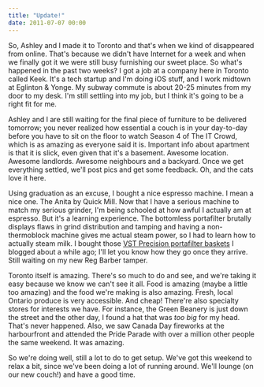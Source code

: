 ```yaml
---
title: "Update!"
date: 2011-07-07 00:00
---
```


<p>So, Ashley and I made it to Toronto and that's when we kind of disappeared from online. That's because we didn't have Internet for a week and when we finally got it we were still busy furnishing our sweet place. So what's happened in the past two weeks?
I got a job at a company here in Toronto called Keek. It's a tech startup and I'm doing iOS stuff, and I work midtown at Eglinton &amp; Yonge. My subway commute is about 20-25 minutes from my door to my desk. I'm still settling into my job, but I think it's going to be a right fit for me.</p>

<p>Ashley and I are still waiting for the final piece of furniture to be delivered tomorrow; you never realized how essential a couch is in your day-to-day before you have to sit on the floor to watch Season 4 of The IT Crowd, which is as amazing as everyone said it is. Important info about apartment is that it is slick, even given that it's a basement. Awesome location. Awesome landlords. Awesome neighbours and a backyard. Once we get everything settled, we'll post pics and get some feedback. Oh, and the cats love it here.</p>

<p>Using graduation as an excuse, I bought a nice espresso machine. I mean a nice one. The Anita by Quick Mill. Now that I have a serious machine to match my serious grinder, I'm being schooled at how awful I actually am at espresso. But it's a learning experience. The bottomless portafilter brutally displays flaws in grind distribution and tamping and having a non-thermoblock machine gives me actual steam power, so I had to learn how to actually steam milk. I bought those <a href="http://ashfurrow.com/index.php/2011/05/portafilter-baskets/">VST Precision portafilter baskets</a> I blogged about a while ago; I'll let you know how they go once they arrive. Still waiting on my new Reg Barber tamper.</p>

<p>Toronto itself is amazing. There's so much to do and see, and we're taking it easy because we know we can't see it all. Food is amazing (maybe a little too amazing) and the food we're making is also amazing. Fresh, local Ontario produce is very accessible. And cheap! There're also specialty stores for interests we have. For instance, the Green Beanery is just down the street and the other day, I found a hat that was <em>too big</em> for my head. That's never happened. Also, we saw Canada Day fireworks at the harbourfront and attended the Pride Parade with over a million other people the same weekend. It was amazing.</p>

<p>So we're doing well, still a lot to do to get setup. We've got this weekend to relax a bit, since we've been doing a lot of running around. We'll lounge (on our new couch!) and have a good time.</p>

<!-- more -->

